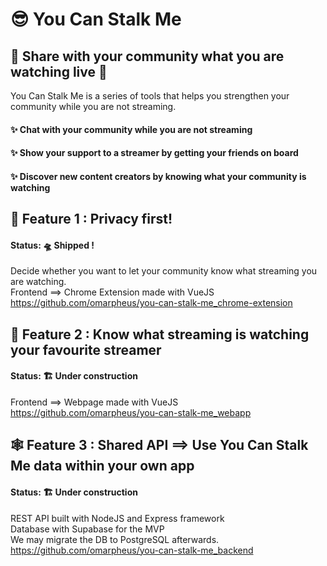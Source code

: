 # 😎 You Can Stalk Me
## 🔴 Share with your community what you are watching live 🔴
You Can Stalk Me is a series of tools that helps you strengthen your community while you are not streaming.  
#### ✨ Chat with your community while you are not streaming  
#### ✨ Show your support to a streamer by getting your friends on board  
#### ✨ Discover new content creators by knowing what your community is watching

## 🔐 Feature 1 : Privacy first!
#### Status: 🛸 Shipped !  
Decide whether you want to let your community know what streaming you are watching.  
Frontend ==> Chrome Extension made with VueJS 
https://github.com/omarpheus/you-can-stalk-me_chrome-extension  

## 👀 Feature 2 : Know what streaming is watching your favourite streamer
#### Status: 🏗️ Under construction  
Frontend ==> Webpage made with VueJS  
https://github.com/omarpheus/you-can-stalk-me_webapp  

## 🕸️ Feature 3 : Shared API ==> Use You Can Stalk Me data within your own app
#### Status: 🏗️ Under construction  
REST API built with NodeJS and Express framework  
Database with Supabase for the MVP  
We may migrate the DB to PostgreSQL afterwards.  
https://github.com/omarpheus/you-can-stalk-me_backend
